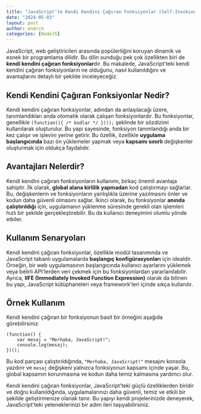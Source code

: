 ```yaml
---
title: "JavaScript'te Kendi Kendini Çağıran Fonksiyonlar (Self-Invoking Functions)"
date: "2024-05-03"
layout: post
author: endrcn
categories: [NodeJS]
---
```


JavaScript, web geliştiricileri arasında popülerliğini koruyan dinamik ve esnek bir programlama dilidir. Bu dilin sunduğu pek çok özellikten biri de **kendi kendini çağıran fonksiyonlar**dır. Bu makalede, JavaScript'teki kendi kendini çağıran fonksiyonların ne olduğunu, nasıl kullanıldığını ve avantajlarını detaylı bir şekilde inceleyeceğiz.

## Kendi Kendini Çağıran Fonksiyonlar Nedir?

Kendi kendini çağıran fonksiyonlar, adından da anlaşılacağı üzere, tanımlandıkları anda otomatik olarak çalışan fonksiyonlardır. Bu fonksiyonlar, genellikle `(function(){ /* kodlar */ })();` şeklinde bir sözdizimi kullanılarak oluşturulur. Bu yapı sayesinde, fonksiyon tanımlandığı anda bir kez çalışır ve işlevini yerine getirir. Bu özellik, özellikle **uygulama başlangıcında** bazı ön yüklemeler yapmak veya **kapsamı sınırlı** değişkenler oluşturmak için oldukça faydalıdır.

## Avantajları Nelerdir?

Kendi kendini çağıran fonksiyonların kullanımı, birkaç önemli avantaja sahiptir. İlk olarak, **global alana kirlilik yapmadan** kod çalıştırmayı sağlarlar. Bu, değişkenlerin ve fonksiyonların yanlışlıkla üzerine yazılmasını önler ve kodun daha güvenli olmasını sağlar. İkinci olarak, bu fonksiyonlar **anında çalıştırıldığı** için, uygulamanın yüklenme süresinde gerekli olan işlemleri hızlı bir şekilde gerçekleştirebilir. Bu da kullanıcı deneyimini olumlu yönde etkiler.

## Kullanım Senaryoları

Kendi kendini çağıran fonksiyonlar, özellikle modül tasarımında ve JavaScript tabanlı uygulamalarda **başlangıç konfigürasyonları** için idealdir. Örneğin, bir web uygulamasının başlangıcında kullanıcı ayarlarını yüklemek veya belirli API'lerden veri çekmek için bu fonksiyonlardan yararlanılabilir. Ayrıca, **IIFE (Immediately Invoked Function Expression)** olarak da bilinen bu yapı, JavaScript kütüphaneleri veya framework'leri içinde sıkça kullanılır.

## Örnek Kullanım

Kendi kendini çağıran bir fonksiyonun basit bir örneğini aşağıda görebilirsiniz:

```
(function() {
    var mesaj = "Merhaba, JavaScript!";
    console.log(mesaj);
})();
```

Bu kod parçası çalıştırıldığında, `"Merhaba, JavaScript!"` mesajını konsola yazdırır ve `mesaj` değişkeni yalnızca fonksiyonun kapsamı içinde yaşar. Bu, global kapsamın korunmasına ve kodun daha temiz kalmasına yardımcı olur.

Kendi kendini çağıran fonksiyonlar, JavaScript'teki güçlü özelliklerden biridir ve doğru kullanıldığında, uygulamalarınızı daha güvenli, temiz ve etkili bir şekilde geliştirmenize olanak tanır. Bu yapıyı kendi projelerinizde deneyerek, JavaScript'teki yeteneklerinizi bir adım ileri taşıyabilirsiniz.